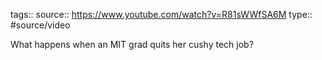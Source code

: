 tags:: 
source:: https://www.youtube.com/watch?v=R81sWWfSA6M
type:: #source/video 

What happens when an MIT grad quits her cushy tech job?